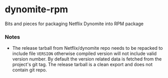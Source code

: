 # dynomite-rpm
Bits and pieces for packaging Netflix Dynomite into RPM package

### Notes
* The release tarball from Netflix/dynomite repo needs to be repacked to include file `VERSION` otherwise compiled version will not include valid version number. By default the version related data is fetched from the project's git tag. The release tarball is a clean export and does not contain git repo.
